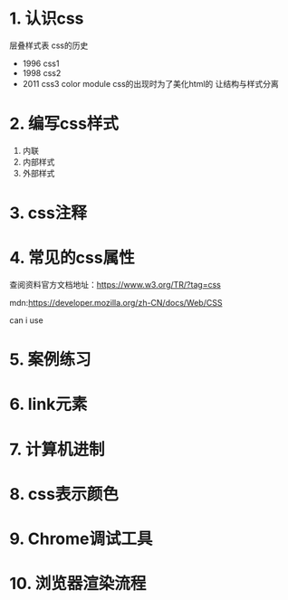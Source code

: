 # 1. 认识css
  层叠样式表
  css的历史 
  - 1996 css1
  - 1998 css2
  - 2011 css3 color module
  css的出现时为了美化html的 让结构与样式分离
# 2. 编写css样式
  1. 内联
  2. 内部样式
  3. 外部样式
# 3. css注释
# 4. 常见的css属性
查阅资料官方文档地址：https://www.w3.org/TR/?tag=css

mdn:https://developer.mozilla.org/zh-CN/docs/Web/CSS

can i use
# 5. 案例练习
# 6. link元素
# 7. 计算机进制
# 8. css表示颜色
# 9. Chrome调试工具
# 10. 浏览器渲染流程